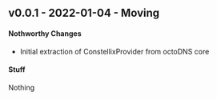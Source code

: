 ## v0.0.1 - 2022-01-04 - Moving

#### Nothworthy Changes

* Initial extraction of ConstellixProvider from octoDNS core

#### Stuff

Nothing
